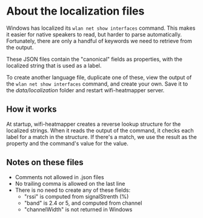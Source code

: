 # About the localization files

Windows has localized its `wlan net show interfaces` command.
This makes it easier for native speakers to read,
but harder to parse automatically.
Fortunately, there are only a handful of keywords we need
to retrieve from the output.

These JSON files contain the "canonical" fields as properties,
with the localized string that is used as a label.

To create another language file, duplicate one of these,
view the output of the `wlan net show interfaces` command,
and create your own.
Save it to the _data/localization_ folder and restart
wifi-heatmapper server.

## How it works

At startup, wifi-heatmapper creates a reverse lookup
structure for the localized strings.
When it reads the output of the command,
it checks each label for a match in the structure.
If there's a match, we use the result as the property
and the command's value for the value.

## Notes on these files

* Comments not allowed in .json files
* No trailing comma is allowed on the last line 
* There is no need to create any of these fields:
  * "rssi" is computed from signalStrenth (%)
  * "band" is 2.4 or 5, and computed from channel
  * "channelWidth" is not returned in Windows
